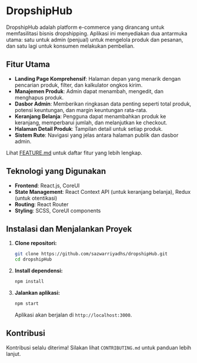 # DropshipHub

DropshipHub adalah platform e-commerce yang dirancang untuk memfasilitasi bisnis dropshipping. Aplikasi ini menyediakan dua antarmuka utama: satu untuk admin (penjual) untuk mengelola produk dan pesanan, dan satu lagi untuk konsumen melakukan pembelian.

## Fitur Utama

- **Landing Page Komprehensif**: Halaman depan yang menarik dengan pencarian produk, filter, dan kalkulator ongkos kirim.
- **Manajemen Produk**: Admin dapat menambah, mengedit, dan menghapus produk.
- **Dasbor Admin**: Memberikan ringkasan data penting seperti total produk, potensi keuntungan, dan margin keuntungan rata-rata.
- **Keranjang Belanja**: Pengguna dapat menambahkan produk ke keranjang, memperbarui jumlah, dan melanjutkan ke checkout.
- **Halaman Detail Produk**: Tampilan detail untuk setiap produk.
- **Sistem Rute**: Navigasi yang jelas antara halaman publik dan dasbor admin.

Lihat [FEATURE.md](FEATURE.md) untuk daftar fitur yang lebih lengkap.

## Teknologi yang Digunakan

- **Frontend**: React.js, CoreUI
- **State Management**: React Context API (untuk keranjang belanja), Redux (untuk otentikasi)
- **Routing**: React Router
- **Styling**: SCSS, CoreUI components

## Instalasi dan Menjalankan Proyek

1.  **Clone repositori:**
    ```bash
    git clone https://github.com/sazwarriyadhs/dropshipHub.git
    cd dropshipHub
    ```

2.  **Install dependensi:**
    ```bash
    npm install
    ```

3.  **Jalankan aplikasi:**
    ```bash
    npm start
    ```
    Aplikasi akan berjalan di `http://localhost:3000`.

## Kontribusi

Kontribusi selalu diterima! Silakan lihat `CONTRIBUTING.md` untuk panduan lebih lanjut.

